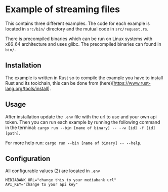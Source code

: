 # Example of streaming files

This contains three different examples. The code for each example is located in
`src/bin/` directory and the mutual code in `src/request.rs`. 

There is precompiled binaries which can be run on Linux systems with x86_64 
architecture and uses glibc. The precompiled binaries can found in `bin/`.

## Installation

The example is written in Rust so to compile the example you have to install
Rust and its toolchain, this can be done from (here)[https://www.rust-lang.org/tools/install].

## Usage

After installation update the `.env` file with the url to use and your own api 
token. Then you can run each example by running the following command in
the terminal: `cargo run --bin [name of binary] -- --w [id] -f [id] [path]`.

For more help run: `cargo run --bin [name of binary] -- --help`.

## Configuration

All configurable values (2) are located in `.env`

```.env
MEDIABANK_URL="change this to your mediabank url"
API_KEY="change to your api key"
```
